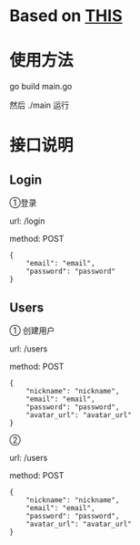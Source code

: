 # Based on [THIS](https://github.com/victorsteven/Go-JWT-Postgres-Mysql-Restful-API)

# 使用方法

go build main.go

然后 ./main 运行

# 接口说明

## Login

①登录 

url: /login

method: POST

```
{
    "email": "email",
    "password": "password"
}
```

## Users

① 创建用户

url: /users

method: POST

```
{
    "nickname": "nickname",
    "email": "email",
    "password": "password",
    "avatar_url": "avatar_url"
}
```

② 

url: /users

method: POST

```
{
    "nickname": "nickname",
    "email": "email",
    "password": "password",
    "avatar_url": "avatar_url"
}
```
